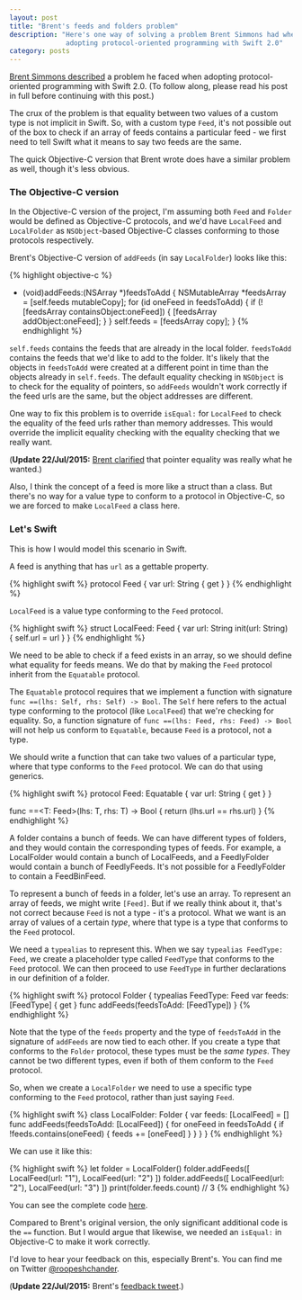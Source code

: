 ```yaml
---
layout: post
title: "Brent's feeds and folders problem"
description: "Here's one way of solving a problem Brent Simmons had when
              adopting protocol-oriented programming with Swift 2.0"
category: posts
---
```


[Brent Simmons described][] a problem he faced when adopting
protocol-oriented programming with Swift 2.0. (To follow along, please
read his post in full before continuing with this post.)

[Brent Simmons described]: http://inessential.com/2015/07/19/secret_projects_diary_2_swift_2_0_prot

The crux of the problem is that equality between two values of a custom
type is not implicit in Swift. So, with a custom type `Feed`, it's not
possible out of the box to check if an array of feeds contains a
particular feed - we first need to tell Swift what it means to say two
feeds are the same.

The quick Objective-C version that Brent wrote does have a similar
problem as well, though it's less obvious.

### The Objective-C version

In the Objective-C version of the project, I'm assuming both `Feed` and
`Folder` would be defined as Objective-C protocols, and we'd have
`LocalFeed` and `LocalFolder` as `NSObject`-based Objective-C classes
conforming to those protocols respectively.

Brent's Objective-C version of `addFeeds` (in say `LocalFolder`)
looks like this:

{% highlight objective-c %}
- (void)addFeeds:(NSArray *)feedsToAdd {
  NSMutableArray *feedsArray = [self.feeds mutableCopy];
  for (id<Feed> oneFeed in feedsToAdd) {
    if (![feedsArray containsObject:oneFeed]) {
      [feedsArray addObject:oneFeed];
    }
  }
  self.feeds = [feedsArray copy];
}
{% endhighlight %}

`self.feeds` contains the feeds that are already in the local folder.
`feedsToAdd` contains the feeds that we'd like to add to the folder.
It's likely that the objects in `feedsToAdd` were created at a different
point in time than the objects already in `self.feeds`.  The default
equality checking in `NSObject` is to check for the equality of
pointers, so `addFeeds` wouldn't work correctly if the feed urls are the
same, but the object addresses are different.

One way to fix this problem is to override `isEqual:` for `LocalFeed`
to check the equality of the feed urls rather than memory addresses.
This would override the implicit equality checking with the equality
checking that we really want.

(**Update 22/Jul/2015:** [Brent clarified][brent's twitter reply] that pointer
equality was really what he wanted.)

Also, I think the concept of a feed is more like a struct than a class.
But there's no way for a value type to conform to a protocol in
Objective-C, so we are forced to make `LocalFeed` a class here.

### Let's Swift

This is how I would model this scenario in Swift.

A feed is anything that has `url` as a gettable property.

{% highlight swift %}
protocol Feed {
    var url: String { get }
}
{% endhighlight %}

`LocalFeed` is a value type conforming to the `Feed` protocol.

{% highlight swift %}
struct LocalFeed: Feed {
    var url: String
    init(url: String) {
        self.url = url
    }
}
{% endhighlight %}

We need to be able to check if a feed exists in an array, so we should
define what equality for feeds means. We do that by making the `Feed`
protocol inherit from the `Equatable` protocol.

The `Equatable` protocol requires that we implement a function with
signature `func ==(lhs: Self, rhs: Self) -> Bool`. The `Self` here
refers to the actual type conforming to the protocol (like `LocalFeed`)
that we're checking for equality. So, a function signature of `func
==(lhs: Feed, rhs: Feed) -> Bool` will not help us conform to
`Equatable`, because `Feed` is a protocol, not a type.

We should write a function that can take two values of a particular
type, where that type conforms to the `Feed` protocol. We can do that
using generics.

{% highlight swift %}
protocol Feed: Equatable {
    var url: String { get }
}

func ==<T: Feed>(lhs: T, rhs: T) -> Bool {
    return (lhs.url == rhs.url)
}
{% endhighlight %}

A folder contains a bunch of feeds.  We can have different types of
folders, and they would contain the corresponding types of feeds. For
example, a LocalFolder would contain a bunch of LocalFeeds, and a
FeedlyFolder would contain a bunch of FeedlyFeeds. It's not possible for
a FeedlyFolder to contain a FeedBinFeed.

To represent a bunch of feeds in a folder, let's use an array.
To represent an array of feeds, we might write `[Feed]`. But if we
really think about it, that's not correct because `Feed` is not a type -
it's a protocol. What we want is an array of values of a certain _type_,
where that type is a type that conforms to the `Feed` protocol.

We need a `typealias` to represent this. When we say `typealias
FeedType: Feed`, we create a placeholder type called `FeedType` that
conforms to the `Feed` protocol. We can then proceed to use `FeedType`
in further declarations in our definition of a folder.

{% highlight swift %}
protocol Folder {
    typealias FeedType: Feed
    var feeds: [FeedType] { get }
    func addFeeds(feedsToAdd: [FeedType])
}
{% endhighlight %}

Note that the type of the `feeds` property and the type of `feedsToAdd`
in the signature of `addFeeds` are now tied to each other. If you create
a type that conforms to the `Folder` protocol, these types must be the
_same types_.  They cannot be two different types, even if both of them
conform to the `Feed` protocol.

So, when we create a `LocalFolder` we need to use a specific type
conforming to the `Feed` protocol, rather than just saying `Feed`.

{% highlight swift %}
class LocalFolder: Folder {
    var feeds: [LocalFeed] = []
    func addFeeds(feedsToAdd: [LocalFeed]) {
        for oneFeed in feedsToAdd {
            if !feeds.contains(oneFeed) {
                feeds += [oneFeed]
            }
        }
    }
}
{% endhighlight %}

We can use it like this:

{% highlight swift %}
let folder = LocalFolder()
folder.addFeeds([ LocalFeed(url: "1"), LocalFeed(url: "2") ])
folder.addFeeds([ LocalFeed(url: "2"), LocalFeed(url: "3") ])
print(folder.feeds.count) // 3
{% endhighlight %}

You can see the complete code
[here](https://gist.github.com/roop/5bb4713110093e96adb1). 

Compared to Brent's original version, the only significant additional
code is the `==` function. But I would argue that likewise, we needed an
`isEqual:` in Objective-C to make it work correctly.

I'd love to hear your feedback on this, especially Brent's. You can find
me on Twitter [@roopeshchander](http://twitter.com/roopeshchander).

(**Update 22/Jul/2015:** Brent's [feedback tweet][brent's twitter reply].)

[brent's twitter reply]: https://twitter.com/brentsimmons/status/623510343344455680
